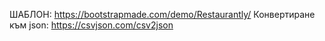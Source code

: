 ШАБЛОН: https://bootstrapmade.com/demo/Restaurantly/
Конвертиране към json: https://csvjson.com/csv2json
